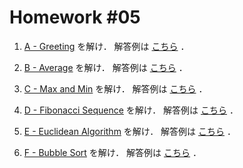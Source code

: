 # Homework #05

1. [A - Greeting](https://github.com/fumiyanll23/PythonLearning/blob/main/05/homework/a_greeting.md) を解け．
解答例は [こちら](https://github.com/fumiyanll23/PythonLearning/blob/main/05/src/a_greeting.py) ．

1. [B - Average](https://github.com/fumiyanll23/PythonLearning/blob/main/05/homework/b_average.md) を解け．
解答例は [こちら](https://github.com/fumiyanll23/PythonLearning/blob/main/05/src/b_average.py) ．

1. [C - Max and Min](https://github.com/fumiyanll23/PythonLearning/blob/main/05/homework/c_max_and_min.md) を解け．
解答例は [こちら](https://github.com/fumiyanll23/PythonLearning/blob/main/src/c_max_and_min.py) ．

1. [D - Fibonacci Sequence](https://github.com/fumiyanll23/PythonLearning/blob/main/05/homework/d_fibonacci.md) を解け．
解答例は [こちら](https://github.com/fumiyanll23/PythonLearning/blob/main/src/d_fibonacci.py) ．

1. [E - Euclidean Algorithm](https://github.com/fumiyanll23/PythonLearning/blob/main/05/homework/e_euclid.md) を解け．
解答例は [こちら](https://github.com/fumiyanll23/PythonLearning/blob/main/src/e_euclid.py) ．

1. [F - Bubble Sort](https://github.com/fumiyanll23/PythonLearning/blob/main/05/homework/f_bubble_sort.md) を解け．
解答例は [こちら](https://github.com/fumiyanll23/PythonLearning/blob/main/05/src/f_bubble_sort.py) ．

